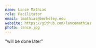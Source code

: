 ```yaml
---
name: Lance Mathias
role: Facilitator
email: lmathias@berkeley.edu
website: https://github.com/lancemathias
photo: lance.jpg
---
```


"will be done later"